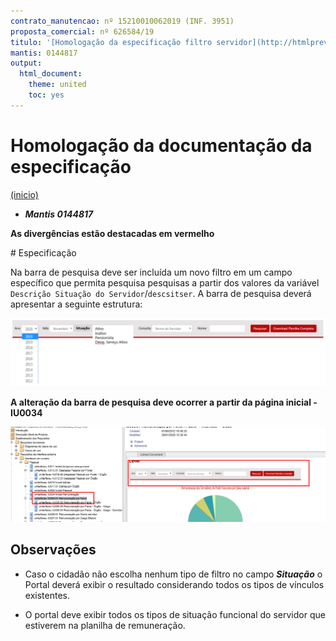 ```yaml
---
contrato_manutencao: nº 15210010062019 (INF. 3951)
proposta_comercial: nº 626584/19
titulo: '[Homologação da especificação filtro servidor](http://htmlpreview.github.io/?https://github.com/transparencia-mg/especificacoes-portal-transparencia/blob/master/espec005_filtro-servidores/especificacao-filtro-servidor-homologa-espec.html)'
mantis: 0144817
output:
  html_document:
    theme: united
    toc: yes
---
```


# Homologação da documentação da especificação
<a href="#top">(inicio)</a>

* ___Mantis 0144817___

<div class="alert alert-danger">

 __As divergências estão destacadas em vermelho__
</div>
# Especificação

Na barra de pesquisa deve ser incluída um novo filtro em um campo específico que permita pesquisa pesquisas a partir dos valores da variável `Descrição Situação do Servidor`/`descsitser`. A barra de pesquisa deverá apresentar a seguinte estrutura:

![](static/barra_pesquisa.png)

<div class="alert alert-danger">

 __A alteração da barra de pesquisa deve ocorrer a partir da página inicial - IU0034__

![](static/barra_pesquisa-homologa-espec.png)  

</div>

## Observações

* Caso o cidadão não escolha nenhum tipo de filtro no campo ___Situação___ o Portal deverá exibir o resultado considerando todos os tipos de vínculos existentes.

* O portal deve exibir todos os tipos de situação funcional do servidor que estiverem na planilha de remuneração.
